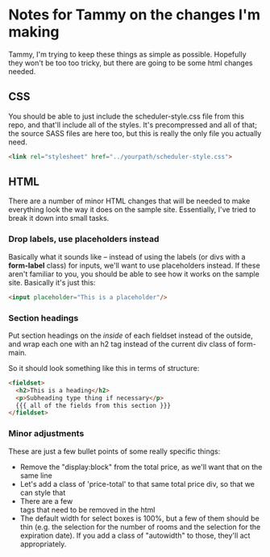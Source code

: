 # Notes for Tammy on the changes I'm making
Tammy, I'm trying to keep these things as simple as possible. Hopefully they won't be too too tricky, but there are going to be some html changes needed.

## CSS
You should be able to just include the scheduler-style.css file from this repo, and that'll include all of the styles. It's precompressed and all of that; the source SASS files are here too, but this is really the only file you actually need.

```html
<link rel="stylesheet" href="../yourpath/scheduler-style.css">
```

## HTML

There are a number of minor HTML changes that will be needed to make everything look the way it does on the sample site. Essentially, I've tried to break it down into small tasks.

### Drop labels, use placeholders instead

Basically what it sounds like – instead of using the labels (or divs with a **form-label** class) for inputs, we'll want to use placeholders instead. If these aren't familiar to you, you should be able to see how it works on the sample site. Basically it's just this:

```html
<input placeholder="This is a placeholder"/>
```
### Section headings

Put section headings on the _inside_ of each fieldset instead of the outside, and wrap each one with an h2 tag instead of the current div class of form-main.

So it should look something like this in terms of structure:

```html
<fieldset>
  <h2>This is a heading</h2>
  <p>Subheading type thing if necessary</p>
  {{{ all of the fields from this section }}}
</fieldset>
```

### Minor adjustments

These are just a few bullet points of some really specific things:
- Remove the "display:block" from the total price, as we'll want that on the same line
- Let's add a class of 'price-total' to that same total price div, so that we can style that
- There are a few <br> tags that need to be removed in the html
- The default width for select boxes is 100%, but a few of them should be thin (e.g. the selection for the number of rooms and the selection for the expiration date). If you add a class of "autowidth" to those, they'll act appropriately.

